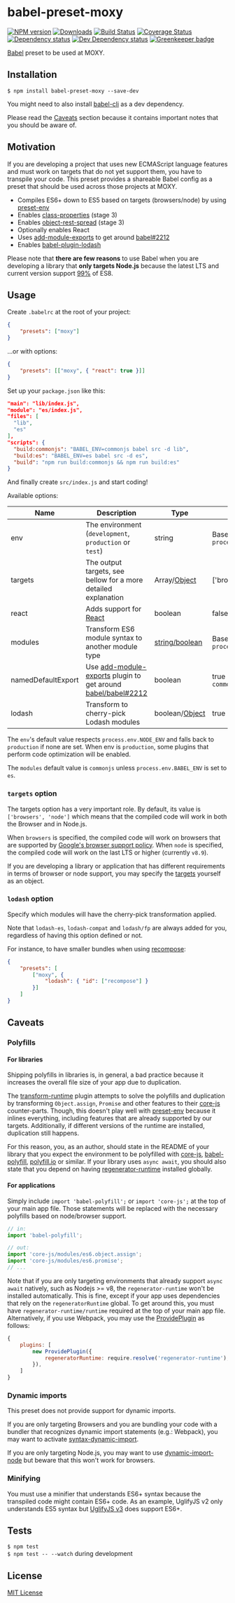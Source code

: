 # babel-preset-moxy

[![NPM version][npm-image]][npm-url] [![Downloads][downloads-image]][npm-url] [![Build Status][travis-image]][travis-url] [![Coverage Status][codecov-image]][codecov-url] [![Dependency status][david-dm-image]][david-dm-url] [![Dev Dependency status][david-dm-dev-image]][david-dm-dev-url] [![Greenkeeper badge][greenkeeper-image]][greenkeeper-url]

[npm-url]:https://npmjs.org/package/babel-preset-moxy
[npm-image]:http://img.shields.io/npm/v/babel-preset-moxy.svg
[downloads-image]:http://img.shields.io/npm/dm/babel-preset-moxy.svg
[travis-url]:https://travis-ci.org/moxystudio/babel-preset-moxy
[travis-image]:http://img.shields.io/travis/moxystudio/babel-preset-moxy/master.svg
[codecov-url]:https://codecov.io/gh/moxystudio/babel-preset-moxy
[codecov-image]:https://img.shields.io/codecov/c/github/moxystudio/babel-preset-moxy/master.svg
[david-dm-url]:https://david-dm.org/moxystudio/babel-preset-moxy
[david-dm-image]:https://img.shields.io/david/moxystudio/babel-preset-moxy.svg
[david-dm-dev-url]:https://david-dm.org/moxystudio/babel-preset-moxy?type=dev
[david-dm-dev-image]:https://img.shields.io/david/dev/moxystudio/babel-preset-moxy.svg
[greenkeeper-image]:https://badges.greenkeeper.io/moxystudio/babel-preset-moxy.svg
[greenkeeper-url]:https://greenkeeper.io

[Babel](https://babeljs.io/) preset to be used at MOXY.


## Installation

`$ npm install babel-preset-moxy --save-dev`

You might need to also install [babel-cli](https://www.npmjs.com/package/babel-cli) as a dev dependency.

Please read the [Caveats](#caveats) section because it contains important notes that you should be aware of.


## Motivation

If you are developing a project that uses new ECMAScript language features and must work on targets that do not yet support them, you have to transpile your code. This preset provides a shareable Babel config as a preset that should be used across those projects at MOXY.

- Compiles ES6+ down to ES5 based on targets (browsers/node) by using [preset-env](https://www.npmjs.com/package/babel-preset-env)
- Enables [class-properties](https://www.npmjs.com/package/babel-plugin-transform-class-properties) (stage 3)
- Enables [object-rest-spread](https://www.npmjs.com/package/babel-plugin-transform-object-rest-spread) (stage 3)
- Optionally enables React
- Uses [add-module-exports](https://github.com/59naga/babel-plugin-add-module-exports) to get around [babel#2212](https://github.com/babel/babel/issues/2212)
- Enables [babel-plugin-lodash](https://github.com/lodash/babel-plugin-lodash)

Please note that **there are few reasons** to use Babel when you are developing a library that **only targets Node.js** because the latest LTS and current version support [99%](http://node.green/) of ES8.


## Usage

Create `.babelrc` at the root of your project:

```json
{
    "presets": ["moxy"]
}
```

...or with options:

```json
{
    "presets": [["moxy", { "react": true }]]
}
```

Set up your `package.json` like this:

```json
"main": "lib/index.js",
"module": "es/index.js",
"files": [
  "lib",
  "es"
],
"scripts": {
  "build:commonjs": "BABEL_ENV=commonjs babel src -d lib",
  "build:es": "BABEL_ENV=es babel src -d es",
  "build": "npm run build:commonjs && npm run build:es"
}
```

And finally create `src/index.js` and start coding!


Available options:

| Name   | Description   | Type     | Default |
| ------ | ------------- | -------- | ------- |
| env | The environment (`development`, `production` or `test`) | string | Based on `process.env.NODE_ENV` |
| targets | The output targets, see bellow for a more detailed explanation | Array/[Object](https://www.npmjs.com/package/babel-preset-env#targets) | ['browsers', 'node']
| react | Adds support for [React](https://reactjs.org/) | boolean | false |
| modules | Transform ES6 module syntax to another module type | [string/boolean](https://www.npmjs.com/package/babel-preset-env#modules) | Based on `process.env.BABEL_ENV` |
| namedDefaultExport | Use [add-module-exports](https://github.com/59naga/babel-plugin-add-module-exports) plugin to get around [babel/babel#2212](https://github.com/babel/babel/issues/2212) | boolean | true if modules is `commonjs` |
| lodash | Transform to cherry-pick Lodash modules | boolean/[Object](https://github.com/lodash/babel-plugin-lodash#usage) | true |

The `env`'s default value respects `process.env.NODE_ENV` and falls back to `production` if none are set. When env is `production`, some plugins that perform code optimization will be enabled.

The `modules` default value is `commonjs` unless `process.env.BABEL_ENV` is set to `es`.


### `targets` option

The targets option has a very important role. By default, its value is `['browsers', 'node']` which means that the compiled code will work in both the Browser and in Node.js.

When `browsers` is specified, the compiled code will work on browsers that are supported by [Google's browser support policy](https://github.com/awkaiser/browserslist-config-google). When `node` is specified, the compiled code will work on the last LTS or higher (currently `v8.9`).

If you are developing a library or application that has different requirements in terms of browser or node support, you may specify the [targets](https://www.npmjs.com/package/babel-preset-env#targets) yourself as an object.

### `lodash` option

Specify which modules will have the cherry-pick transformation applied.

Note that `lodash-es`, `lodash-compat` and `lodash/fp` are always added for you, regardless of having this option defined or not.

For instance, to have smaller bundles when using [recompose](https://github.com/acdlite/recompose):

```json
{
    "presets": [
        ["moxy", {
            "lodash": { "id": ["recompose"] }
        }]
    ]
}
```



## Caveats

### Polyfills

#### For libraries

Shipping polyfills in libraries is, in general, a bad practice because it increases the overall file size of your app due to duplication.

The [transform-runtime](https://www.npmjs.com/package/babel-plugin-transform-runtime) plugin attempts to solve the polyfills and duplication by transforming `Object.assign`, `Promise` and other features to their [core-js](https://github.com/zloirock/core-js) counter-parts. Though, this doesn't play well with [preset-env](https://github.com/babel/babel-preset-env/tree/1.x/) because it inlines everything, including features that are already supported by our targets. Additionally, if different versions of the runtime are installed, duplication still happens.

For this reason, you, as an author, should state in the README of your library that you expect the environment to be polyfilled with [core-js](https://github.com/zloirock/core-js), [babel-polyfill](https://babeljs.io/docs/usage/polyfill/), [polyfill.io](https://polyfill.io/) or similar. If your library uses `async await`, you should also state that you depend on having [regenerator-runtime](https://www.npmjs.com/package/regenerator-runtime) installed globally.

#### For applications

Simply include `import 'babel-polyfill';` or `import 'core-js';` at the top of your main app file.
Those statements will be replaced with the necessary polyfills based on node/browser support.

```js
// in:
import 'babel-polyfill';

// out:
import 'core-js/modules/es6.object.assign';
import 'core-js/modules/es6.promise';
// ...
```

Note that if you are only targeting environments that already support `async await` natively, such as Nodejs >= v8, the `regenerator-runtime` won't be installed automatically. This is fine, except if your app uses dependencies that rely on the `regeneratorRuntime` global.
To get around this, you must have `regenerator-runtime/runtime` required at the top of your main app file. Alternatively, if you use Webpack, you may use the [ProvidePlugin](https://webpack.js.org/plugins/provide-plugin/) as follows:

```js
{
    plugins: [
        new ProvidePlugin({
            regeneratorRuntime: require.resolve('regenerator-runtime'),
        }),
    ]
}
```

### Dynamic imports

This preset does not provide support for dynamic imports.

If you are only targeting Browsers and you are bundling your code with a bundler that recognizes dynamic import statements (e.g.: Webpack), you may want to activate [syntax-dynamic-import](https://www.npmjs.com/package/babel-plugin-syntax-dynamic-import).

If you are only targeting Node.js, you may want to use [dynamic-import-node]( https://www.npmjs.com/package/babel-plugin-dynamic-import-node) but beware that this won't work for browsers.

### Minifying

You must use a minifier that understands ES6+ syntax because the transpiled code might contain ES6+ code.
As an example, UglifyJS v2 only understands ES5 syntax but [UglifyJS v3](https://www.npmjs.com/package/uglify-es) does support ES6+.


## Tests

`$ npm test`   
`$ npm test -- --watch` during development


## License

[MIT License](http://opensource.org/licenses/MIT)

